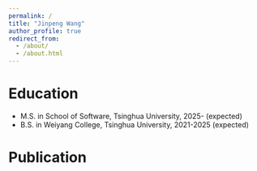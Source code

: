 ```yaml
---
permalink: /
title: "Jinpeng Wang"
author_profile: true
redirect_from: 
  - /about/
  - /about.html
---
```


Education
======
* M.S. in School of Software, Tsinghua University, 2025- (expected)
* B.S. in Weiyang College, Tsinghua University, 2021-2025 (expected)

Publication
======
